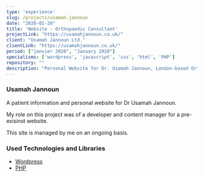 ```yaml
---
type: 'experience'
slug: /projects/usamah-jannoun
date: "2020-01-20"
title: 'Website - Orthopaedic Consultant'
projectLink: "https://usamahjannoun.co.uk/"
client: "Usamah Jannoun Ltd."
clientLink: "https://usamahjannoun.co.uk/"
period: ["janvier 2020", "January 2020"]
specialisms: ['wordpress', 'javascript', 'css', 'html', 'PHP']
repository: ""
description: "Personal Website for Dr. Usamah Jannoun, London-based Orthopaedic Consultant."
---
```


### Usamah Jannoun

A patient information and personal website for Dr Usamah Jannoun.

My role on this project was of a developer and content manager for a pre-exisinst website.

This site is managed by me on an ongoing basis.

### Used Technologies and Libraries

- [Wordpress](https://wordpress.com/)
- [PHP](https://reactjs.org/)